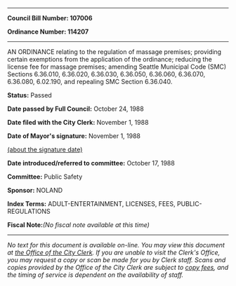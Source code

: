 

********

**Council Bill Number: 107006**
   
**Ordinance Number: 114207**
********

 AN ORDINANCE relating to the regulation of massage premises; providing certain exemptions from the application of the ordinance; reducing the license fee for massage premises; amending Seattle Municipal Code (SMC) Sections 6.36.010, 6.36.020, 6.36.030, 6.36.050, 6.36.060, 6.36.070, 6.36.080, 6.02.190, and repealing SMC Section 6.36.040.

**Status:** Passed
   
**Date passed by Full Council:** October 24, 1988
   
**Date filed with the City Clerk:** November 1, 1988
   
**Date of Mayor's signature:** November 1, 1988
   
[(about the signature date)](/~public/approvaldate.htm)
   
   
   
**Date introduced/referred to committee:** October 17, 1988
   
**Committee:** Public Safety
   
**Sponsor:** NOLAND
   
   
**Index Terms:** ADULT-ENTERTAINMENT, LICENSES, FEES, PUBLIC-REGULATIONS

**Fiscal Note:**_(No fiscal note available at this time)_
********

_No text for this document is available on-line. You may view this document at [the Office of the City Clerk](http://www.seattle.gov/leg/clerk/contactUs.htm). If you are unable to visit the Clerk's Office, you may request a copy or scan be made for you by Clerk staff. Scans and copies provided by the Office of the City Clerk are subject to [copy fees](http://clerk.seattle.gov/~public/clerkfees.htm), and the timing of service is dependent on the availability of staff._


